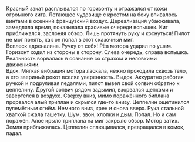 Красный закат расплывался по горизонту и отражался от кожи огромного кита. Летающее чудовище с крестом на боку впивалось винтами в осенний французский воздух. Дереализация убаюкивала, замедляла время, показывала красивые очереди вспышек. Кит приближался, заслоняя обзор. Лишь протянуть руку и коснуться! Пилот не мог понять, как он попал в этот сказочный миг.  
Всплеск адреналина. Ручку от себя! Рёв мотора ударил по ушам. Горизонт ходил из стороны в сторону. Слева очередь, справа вспышка. Реальность ворвалась в сознание со страхом и неловкими движениями.  
Вдох. Мягкая вибрация мотора ласкала, нежно проходила сквозь тело, а его звериный рокот вселял уверенность. Выдох. Аккуратно работая ручкой и подруливая педалями, пилот вывел свой сопвич обратно к цеппелину. Другой сопвич рядом задымил, взорвался щепками и завертелся в воздухе. Сверху вниз, мимо поражённого биплана прорвался алый триплан и скрылся где-то внизу. Цеппелин ощетинился пулемётным огнём. Немного вниз, крен и снова вверх. Рука стальной хваткой сжала гашетку. Шум, звон, хлопки и дым. Попал. Но и сам поражён. Алое крыло триплана на миг закрыло обзор. Мотор затих. Земля приближалась. Цеппелин сплющивался, превращался в комок, падал.